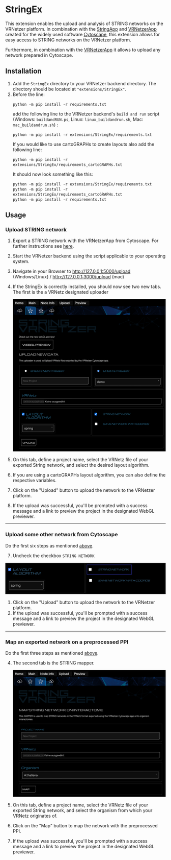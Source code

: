 # StringEx

This extension enables the upload and analysis of STRING networks on the VRNetzer platform. In combination with the [StringApp](https://apps.cytoscape.org/apps/stringapp) and [VRNetzerApp](https://github.com/menchelab/STRING-VRNetzer/blob/main/cytoscapeApp/VRNetzerApp/target/VRNetzerApp-1.0.0.jar) created for the widely used software [Cytoscape](https://cytoscape.org/), this extension allows for easy access to STRING networks on the VRNetzer platform.

Furthermore, in combination with the [VRNetzerApp](https://github.com/menchelab/STRING-VRNetzer/blob/main/cytoscapeApp/VRNetzerApp/target/VRNetzerApp-1.0.0.jar) it allows to upload any network prepared in Cytoscape.

## Installation

1. Add the `StringEx` directory to your VRNetzer backend directory. The directory should be located at `"extensions/StringEx"`.
2. Before the line:
   ```
   python -m pip install -r requirements.txt
   ```
   add the following line to the VRNetzer backend's `build and run` script (Windows: `buildandRUN.ps`, Linux: `linux_buildandrun.sh`, Mac: `mac_buildandrun.sh`) :
   ```
   python -m pip install -r extensions/StringEx/requirements.txt
   ```
   If you would like to use cartoGRAPHs to create layouts also add the following line:
   ```
   python -m pip install -r extensions/StringEx/requirements_cartoGRAPHs.txt
   ```
   It should now look something like this:
   ```
   python -m pip install -r extensions/StringEx/requirements.txt
   python -m pip install -r extensions/StringEx/requirements_cartoGRAPHs.txt
   python -m pip install -r requirements.txt
   ```

## Usage

### Upload STRING network

1. Export a STRING network with the VRNetzerApp from Cytoscape. For further instructions see [here](https://github.com/menchelab/STRING-VRNetzer).
2. Start the VRNetzer backend using the script applicable to your operating system.
3. Navigate in your Browser to http://127.0.0.1:5000/upload (Windows/Linux) / http://127.0.0.1:3000/upload (mac)
4. If the StringEx is correctly installed, you should now see two new tabs. The first is the a VRNetz designated uploader

   <img src="https://raw.githubusercontent.com/menchelab/STRING-VRNetzer/main/pictures/uploader_tabs_1.png?token=GHSAT0AAAAAABY6FADQ6JNPWKJBGDUBW6HEY356G5Q" alt="Picture that visualizes the location of the StringEx uploader tab">

5. On this tab, define a project name, select the VRNetz file of your exported String network, and select the desired layout algorithm.
6. If you are using a cartoGRAPHs layout algorithm, you can also define the respective variables.
7. Click on the "Upload" button to upload the network to the VRNetzer platform.
8. If the upload was successful, you'll be prompted with a success message and a link to preview the project in the designated WebGL previewer.

---

### Upload some other network from Cytoscape

Do the first six steps as mentioned [above](#upload-string-network).

7. Uncheck the checkbox `STRING NETWORK`

<img src="https://raw.githubusercontent.com/menchelab/STRING-VRNetzer/main/pictures/non_string.png?token=GHSAT0AAAAAABY6FADRLDGI7NWYYVV4YRTOY356L4Q" alt="Picture that visualizes the where the checkbox can be found">

1. Click on the "Upload" button to upload the network to the VRNetzer platform.
2. If the upload was successful, you'll be prompted with a success message and a link to preview the project in the designated WebGL previewer.

---

### Map an exported network on a preprocessed PPI

Do the first three steps as mentioned [above](#upload-string-network).

4. The second tab is the STRING mapper.

   <img src="https://raw.githubusercontent.com/menchelab/STRING-VRNetzer/main/pictures/uploader_tabs_2.png?token=GHSAT0AAAAAABY6FADQKPPPP5GEM3SLMK4YY356JTA" alt="Picture that visualizes the location of the StringEx map tab.">

5. On this tab, define a project name, select the VRNetz file of your exported String network, and select the organism from which your VRNetz originates of.
6. Click on the "Map" button to map the network with the preprocessed PPI.
7. If the upload was successful, you'll be prompted with a success message and a link to preview the project in the designated WebGL previewer.
